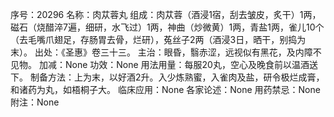 序号：20296
名称：肉苁蓉丸
组成：肉苁蓉（酒浸1宿，刮去皱皮，炙干）1两，磁石（烧醋淬7遍，细研，水飞过）1两，神曲（炒微黄）1两，青盐1两，雀儿10个（去毛嘴爪翅足，存肠胃去骨，烂研），菟丝子2两（酒浸3日，晒干，别捣为末）。
出处：《圣惠》卷三十三。
主治：眼昏，翳赤涩，远视似有黑花，及内障不见物。
加减：None
功效：None
用法用量：每服20丸，空心及晚食前以温酒送下。
制备方法：上为末，以好酒2升。入少炼熟蜜，入雀肉及盐，研令极烂成膏，和诸药为丸，如梧桐子大。
临床应用：None
各家论述：None
用药禁忌：None
附注：None
